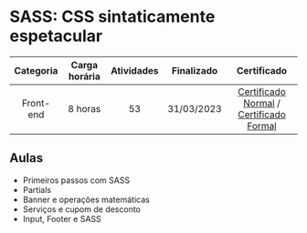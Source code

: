 # SASS: CSS sintaticamente espetacular

Categoria | Carga horária | Atividades | Finalizado | Certificado |
:-:|:-:|:-:|:-:|:-:|
Front-end | 8 horas | 53 | 31/03/2023 | [Certificado Normal](https://cursos.alura.com.br/certificate/95735ea5-f691-4754-8a6b-8459b576d44e) / [Certificado Formal](https://cursos.alura.com.br/user/rodineicosta/course/sass-css-sintaticamente-espetacular/formalCertificate)

## Aulas

- Primeiros passos com SASS
- Partials
- Banner e operações matemáticas
- Serviços e cupom de desconto
- Input, Footer e SASS
